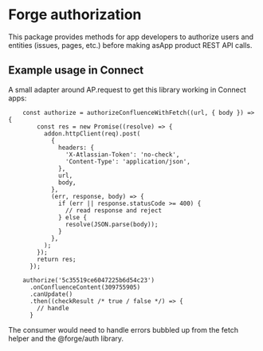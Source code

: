 # Forge authorization

This package provides methods for app developers to authorize users and entities (issues, pages, etc.) before making asApp product REST API calls.

## Example usage in Connect
A small adapter around AP.request to get this library working in Connect apps:

```    
    const authorize = authorizeConfluenceWithFetch((url, { body }) => {
        const res = new Promise((resolve) => {
          addon.httpClient(req).post(
            {
              headers: {
                'X-Atlassian-Token': 'no-check',
                'Content-Type': 'application/json',
              },
              url,
              body,
            },
            (err, response, body) => {
              if (err || response.statusCode >= 400) {
                // read response and reject
              } else {
                resolve(JSON.parse(body));
              }
            },
          );
        });
        return res;
      });

    authorize('5c35519ce6047225b6d54c23')
      .onConfluenceContent(309755905)
      .canUpdate()
      .then((checkResult /* true / false */) => {
        // handle
      }
```

The consumer would need to handle errors bubbled up from the fetch helper and the @forge/auth library.
